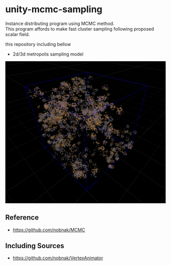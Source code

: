 # unity-mcmc-sampling

Instance distributing program using MCMC method.  
This program affords to make fast cluster sampling following proposed scalar field.

this repository including bellow
- 2d/3d metropolis sampling model

![img](result.PNG)

## Reference

- https://github.com/nobnak/MCMC

## Including Sources

- https://github.com/nobnak/VertexAnimator
